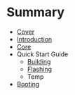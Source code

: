 # Summary

* [Cover](README.md)
* [Introduction](documentatio/Introduction.md)
* [Core](documentation/Core.md)
* Quick Start Guide
   * [Building](documentation/Building.md)
   * [Flashing](documentation/Flashing.md)
   * Temp
* [Booting](documentation/Booting.md)

